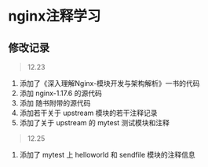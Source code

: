 # nginx注释学习


## 修改记录

> 12.23

1. 添加了《深入理解Nginx-模块开发与架构解析》一书的代码
2. 添加 nginx-1.17.6 的源代码
3. 添加 随书附带的源代码
4. 添加若干关于 upstream 模块的若干注释记录
5. 添加了关于 upstream 的 mytest 测试模块和注释

> 12.25

1. 添加了 mytest 上 helloworld 和 sendfile 模块的注释信息
